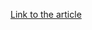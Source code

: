 [Link to the article](https://cybersecuritynews.com/ncsc-warns-of-shoe-rack-malware-using-doh-ssh-protocol/)
